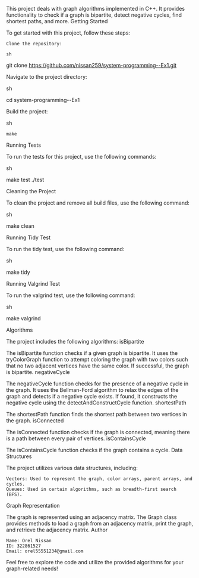 This project deals with graph algorithms implemented in C++. It provides functionality to check if a graph is bipartite, detect negative cycles, find shortest paths, and more.
Getting Started

To get started with this project, follow these steps:

    Clone the repository:

    sh

git clone https://github.com/nissan259/system-programming--Ex1.git

Navigate to the project directory:

sh

cd system-programming--Ex1

Build the project:

sh

    make

Running Tests

To run the tests for this project, use the following commands:

sh

make test
./test

Cleaning the Project

To clean the project and remove all build files, use the following command:

sh

make clean

Running Tidy Test

To run the tidy test, use the following command:

sh

make tidy

Running Valgrind Test

To run the valgrind test, use the following command:

sh

make valgrind

Algorithms

The project includes the following algorithms:
isBipartite

The isBipartite function checks if a given graph is bipartite. It uses the tryColorGraph function to attempt coloring the graph with two colors such that no two adjacent vertices have the same color. If successful, the graph is bipartite.
negativeCycle

The negativeCycle function checks for the presence of a negative cycle in the graph. It uses the Bellman-Ford algorithm to relax the edges of the graph and detects if a negative cycle exists. If found, it constructs the negative cycle using the detectAndConstructCycle function.
shortestPath

The shortestPath function finds the shortest path between two vertices in the graph.
isConnected

The isConnected function checks if the graph is connected, meaning there is a path between every pair of vertices.
isContainsCycle

The isContainsCycle function checks if the graph contains a cycle.
Data Structures

The project utilizes various data structures, including:

    Vectors: Used to represent the graph, color arrays, parent arrays, and cycles.
    Queues: Used in certain algorithms, such as breadth-first search (BFS).

Graph Representation

The graph is represented using an adjacency matrix. The Graph class provides methods to load a graph from an adjacency matrix, print the graph, and retrieve the adjacency matrix.
Author

    Name: Orel Nissan
    ID: 322861527
    Email: orel55551234@gmail.com

Feel free to explore the code and utilize the provided algorithms for your graph-related needs!
